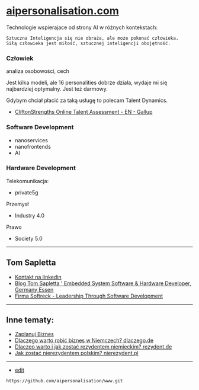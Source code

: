 # [aipersonalisation.com](https://www.aipersonalisation.com/)


Technologie wspierajace od strony AI w różnych kontekstach:

    Sztuczna Inteligencja się nie obraża, ale może pokonać człowieka.
    Siłą człowieka jest miłość, sztucznej inteligencji obojętność.


### Człowiek

analiza osobowości, cech

Jest kilka modeli, ale 16 personalities dobrze działa, wydaje mi się najbardziej optymalny. Jest też darmowy.

Gdybym chciał płacić za taką usługę to polecam Talent Dynamics. 


+ [CliftonStrengths Online Talent Assessment - EN - Gallup](https://www.gallup.com/cliftonstrengths/en/home.aspx)

### Software Development

+ nanoservices
+ nanofrontends 
+ AI


### Hardware Development

Telekomunikacja: 
+ private5g

Przemysł
+ Industry 4.0

Prawo
+ Society 5.0



---

## Tom Sapletta
+ [Kontakt na linkedin](https://www.linkedin.com/in/tom-sapletta-com/)
+ [Blog Tom Sapletta ' Embedded System Software & Hardware Developer, Germany Essen](https://tom.sapletta.pl/)
+ [Firma Softreck - Leadership Through Software Development](https://softreck.pl/)

---


## Inne tematy:

+ [Zaplanuj Biznes](https://www.zaplanujbiznes.pl/)
+ [Dlaczego warto robić biznes w Niemczech? dlaczego.de](https://www.dlaczego.de)
+ [Dlaczeo warto i jak zostać rezydentem niemieckim? rezydent.de](https://www.rezydent.de)
+ [Jak zostać nierezydentem polskim? nierezydent.pl](https://www.nierezydent.pl/)


---

+ [edit](https://github.com/aipersonalisation/www/edit/main/README.md)

```
https://github.com/aipersonalisation/www.git
```
